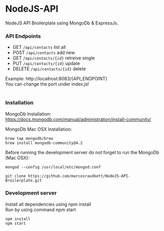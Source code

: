 # NodeJS-API
NodeJS API Broilerplate using MongoDb & ExpressJs.

### API Endpoints
* GET `/api/contacts` list all
* POST `/api/contacts` add new
* GET `/api/contacts/{id}` retreive single 
* PUT `/api/contacts/{id}` update 
* DELETE `/api/contacts/{id}` delete

Example: http://localhost:8083/{API_ENDPOINT} <br>
You can change the port under index.js!<br><br>

### Installation

MongoDb Installation:
https://docs.mongodb.com/manual/administration/install-community/

MongoDb Mac OSX Installation:
```
brew tap mongodb/brew
brew install mongodb-community@4.2
```

Before running the development server do not forget to run the MongoDb (Mac OSX):
```
mongod --config /usr/local/etc/mongod.conf
```

```
git clone https://github.com/marcosraudkett/NodeJS-API-Broilerplate.git
```

### Development server

Install all dependencies using npm install<br>
Run by using command npm start
```
npm install
npm start
```